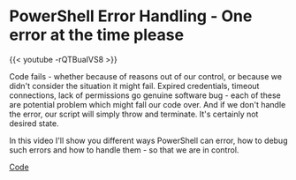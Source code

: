 # PowerShell Error Handling - One error at the time please


{{< youtube -rQTBuaIVS8 >}}

Code fails - whether because of reasons out of our control, or because we didn't consider the situation it might fail. Expired credentials, timeout connections, lack of permissions go genuine software bug - each of these are potential problem which might fall our code over. And if we don't handle the error, our script will simply throw and terminate. It's certainly not desired state.

In this video I'll show you different ways PowerShell can error, how to debug such errors and how to handle them - so that we are in control.

[Code](https://github.com/thekamilpro/About-PowerShell/tree/main/PowerShell%20Error%20Handling)

